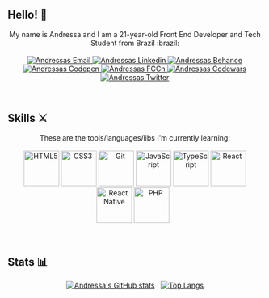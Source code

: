 ## Hello! :wave:
<p align="center">
  My name is Andressa and I am a 21-year-old Front End Developer and Tech Student from Brazil :brazil:
  <br><br>
  <a href="mailto:andressajucoski@gmail.com">
        <img 
            alt="Andressas Email" 
            src="https://img.shields.io/badge/andressajucoski@gmail.com-%23c14438?logo=gmail&logoColor=white">
  </a>
  <a href="https://www.linkedin.com/in/ndressaa/">
        <img 
            alt="Andressas Linkedin" 
            src="https://img.shields.io/badge/-LinkedIn-%230077b5?logo=linkedin">
  </a>
  <a href="https://www.behance.net/ndressaa">
        <img 
            alt="Andressas Behance" 
            src="https://img.shields.io/badge/-Behance-%231769FF?logo=Behance">
  </a>
  <a href="https://codepen.io/ndressaa">
        <img 
            alt="Andressas Codepen" 
            src="https://img.shields.io/badge/CodePen-%23000000?logo=CodePen">
  </a>
  <a href="https://www.freecodecamp.org/ndressaa">
        <img 
            alt="Andressas FCCn" 
            src="https://img.shields.io/badge/freeCodeCamp-%23000000?logo=freeCodeCamp">
  </a>
  <a href="https://www.codewars.com/users/ndressaa">
        <img 
            alt="Andressas Codewars" 
            src="https://img.shields.io/badge/Codewars-%23B1361E?logo=Codewars">
  </a>
  <a href="https://twitter.com/ndressaa_">
        <img 
            alt="Andressas Twitter" 
            src="https://img.shields.io/badge/-Twitter-%231DA1F2?logo=Twitter&logoColor=white">
  </a>
</p>

<br>

## Skills :crossed_swords:

<p align="center">
  These are the tools/languages/libs I'm currently learning:
  <br><br>
<!--   <img src="https://img.icons8.com/color/2x/figma.png" width="70" alt="Figma"> -->
  <img src="https://img.icons8.com/color/2x/html-5.png" width="70" alt="HTML5">
  <img src="https://img.icons8.com/color/2x/css3.png" width="70" alt="CSS3">
  <img src="https://img.icons8.com/color/2x/git.png" width="70" alt="Git">
  <img src="https://img.icons8.com/color/2x/javascript.png" width="70" alt="JavaScript">
  <img src="https://img.icons8.com/color/2x/typescript.png" width="70" alt="TypeScript">
  <img src="https://img.icons8.com/color/2x/react-native.png" width="70" alt="React">
  <img src="https://img.icons8.com/ios-filled/2x/4a90e2/react-native.png" width="70" alt="React Native">
  <img src="https://img.icons8.com/ios-filled/2x/4a90e2/php-logo.png" width="70" alt="PHP"> &nbsp;
<!--   <img src="https://img.icons8.com/color/2x/4a90e2/mysql-logo.png" width="70" alt="MySQL">  -->
<!--   <img src="https://img.icons8.com/color/2x/python.png" width="70" alt="Python"> -->
</p>

<br>

## Stats :bar_chart:

<div align="center">
  
  [![Andressa's GitHub stats](https://github-readme-stats.vercel.app/api?username=ndressaa&theme=dark&hide=prs,issues&hide_rank=true&show_icons=true&line_height=30&count_private=true&icon_color=FF00FF)](https://github.com/anuraghazra/github-readme-stats)
  &nbsp;
  [![Top Langs](https://github-readme-stats.vercel.app/api/top-langs/?username=ndressaa&layout=compact&theme=dark)](https://github.com/anuraghazra/github-readme-stats)
  
</div>
